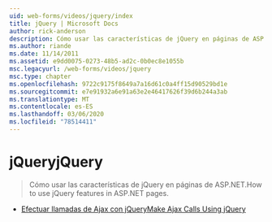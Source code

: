 ```yaml
---
uid: web-forms/videos/jquery/index
title: jQuery | Microsoft Docs
author: rick-anderson
description: Cómo usar las características de jQuery en páginas de ASP.NET.
ms.author: riande
ms.date: 11/14/2011
ms.assetid: e9dd0075-0273-48b5-ad2c-0b0ec8e1055b
msc.legacyurl: /web-forms/videos/jquery
msc.type: chapter
ms.openlocfilehash: 9722c9175f8649a7a16d61c0a4ff15d90529bd1e
ms.sourcegitcommit: e7e91932a6e91a63e2e46417626f39d6b244a3ab
ms.translationtype: MT
ms.contentlocale: es-ES
ms.lasthandoff: 03/06/2020
ms.locfileid: "78514411"
---
```

# <a name="jquery"></a><span data-ttu-id="92bd7-103">jQuery</span><span class="sxs-lookup"><span data-stu-id="92bd7-103">jQuery</span></span>

> <span data-ttu-id="92bd7-104">Cómo usar las características de jQuery en páginas de ASP.NET.</span><span class="sxs-lookup"><span data-stu-id="92bd7-104">How to use jQuery features in ASP.NET pages.</span></span>

- [<span data-ttu-id="92bd7-105">Efectuar llamadas de Ajax con jQuery</span><span class="sxs-lookup"><span data-stu-id="92bd7-105">Make Ajax Calls Using jQuery</span></span>](how-do-i-make-ajax-calls-using-jquery.md)
